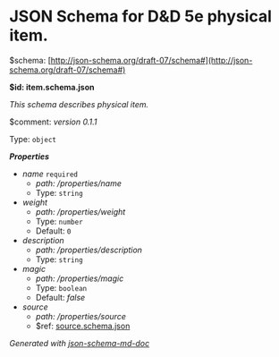 # JSON Schema for D&D 5e physical item.

&#36;schema: [http://json-schema.org/draft-07/schema#](http://json-schema.org/draft-07/schema#)

<b id="item.schema.json">&#36;id: item.schema.json</b>

_This schema describes physical item._

&#36;comment: _version 0.1.1_

Type: `object`

**_Properties_**

 - <i id="/properties/name">name</i> `required`
	 - <i id="/properties/name">path: /properties/name</i>
	 - Type: `string`
 - <i id="/properties/weight">weight</i>
	 - <i id="/properties/weight">path: /properties/weight</i>
	 - Type: `number`
	 - Default: `0`
 - <i id="/properties/description">description</i>
	 - <i id="/properties/description">path: /properties/description</i>
	 - Type: `string`
 - <i id="/properties/magic">magic</i>
	 - <i id="/properties/magic">path: /properties/magic</i>
	 - Type: `boolean`
	 - Default: _false_
 - <i id="/properties/source">source</i>
	 - <i id="/properties/source">path: /properties/source</i>
	 - &#36;ref: [source.schema.json](source.schema.json.md)

_Generated with [json-schema-md-doc](https://brianwendt.github.io/json-schema-md-doc/)_